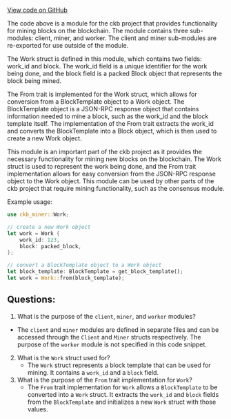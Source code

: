 [View code on GitHub](https://github.com/nervosnetwork/ckb/blob/develop/miner/src/lib.rs)

The code above is a module for the ckb project that provides functionality for mining blocks on the blockchain. The module contains three sub-modules: client, miner, and worker. The client and miner sub-modules are re-exported for use outside of the module.

The Work struct is defined in this module, which contains two fields: work_id and block. The work_id field is a unique identifier for the work being done, and the block field is a packed Block object that represents the block being mined.

The From trait is implemented for the Work struct, which allows for conversion from a BlockTemplate object to a Work object. The BlockTemplate object is a JSON-RPC response object that contains information needed to mine a block, such as the work_id and the block template itself. The implementation of the From trait extracts the work_id and converts the BlockTemplate into a Block object, which is then used to create a new Work object.

This module is an important part of the ckb project as it provides the necessary functionality for mining new blocks on the blockchain. The Work struct is used to represent the work being done, and the From trait implementation allows for easy conversion from the JSON-RPC response object to the Work object. This module can be used by other parts of the ckb project that require mining functionality, such as the consensus module.

Example usage:

```rust
use ckb_miner::Work;

// create a new Work object
let work = Work {
    work_id: 123,
    block: packed_block,
};

// convert a BlockTemplate object to a Work object
let block_template: BlockTemplate = get_block_template();
let work = Work::from(block_template);
```
## Questions:
 1. What is the purpose of the `client`, `miner`, and `worker` modules?
   - The `client` and `miner` modules are defined in separate files and can be accessed through the `Client` and `Miner` structs respectively. The purpose of the `worker` module is not specified in this code snippet.
2. What is the `Work` struct used for?
   - The `Work` struct represents a block template that can be used for mining. It contains a `work_id` and a `block` field.
3. What is the purpose of the `From` trait implementation for `Work`?
   - The `From` trait implementation for `Work` allows a `BlockTemplate` to be converted into a `Work` struct. It extracts the `work_id` and `block` fields from the `BlockTemplate` and initializes a new `Work` struct with those values.
